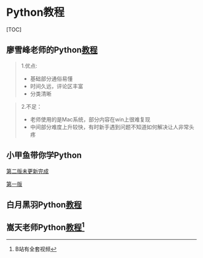 # **Python教程**   

[TOC]

## 廖雪峰老师的Python[教程](https://www.liaoxuefeng.com/wiki/1016959663602400)   

> 1.优点:  
> + 基础部分通俗易懂  
> + 时间久远，评论区丰富  
> + 分类清晰

> 2.不足：
> + 老师使用的是Mac系统，部分内容在win上很难复现
> + 中间部分难度上升较快，有时新手遇到问题不知道如何解决让人非常头疼   

## 小甲鱼带你学Python  
[第二版未更新完成](https://www.bilibili.com/video/BV1c4411e77t)   

[第一版](https://www.bilibili.com/video/BV1xs411Q799)   

## 白月黑羽Python[教程](http://www.python3.vip/doc/tutorial/python/0001/)   

## 嵩天老师Python[教程](https://www.icourse163.org/course/BIT-268001)[^1]   
[^1]:B站有全套视频   


